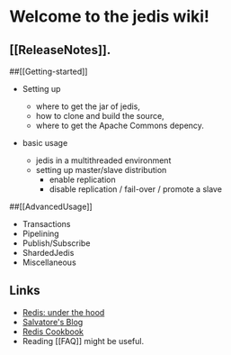 # Welcome to the jedis wiki!

## [[ReleaseNotes]].

##[[Getting-started]]

* Setting up
    - where to get the jar of jedis,
    - how to clone and build the source, 
    - where to get the Apache Commons depency.

* basic usage 
    - jedis in a multithreaded environment
    - setting up master/slave distribution 
        - enable replication
        - disable replication / fail-over / promote a slave
 

##[[AdvancedUsage]]

* Transactions
* Pipelining
* Publish/Subscribe
* ShardedJedis
* Miscellaneous

## Links

* [Redis: under the hood](http://pauladamsmith.com/articles/redis-under-the-hood.html)
* [Salvatore's Blog](http://antirez.com/)
* [Redis Cookbook](http://my.safaribooksonline.com/book/databases/9781449311353/copyright/cvr1)
* Reading [[FAQ]] might be useful.

